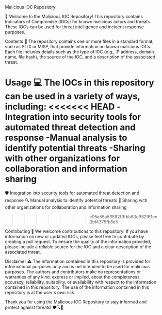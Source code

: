Malicious IOC Repository

👋 Welcome to the Malicious IOC Repository! This repository contains Indicators of Compromise (IOCs) for known malicious actors and threats. These IOCs can be used for threat intelligence and incident response purposes.

Contents
📁 The repository contains one or more files in a standard format, such as STIX or MISP, 
that provide information on known malicious IOCs. 
Each file includes details such as the type of IOC (e.g., IP address, domain name, file hash), 
the source of the IOC, and a description of the associated threat.

Usage
💻 The IOCs in this repository can be used in a variety of ways, including:
<<<<<<< HEAD
-Integration into security tools for automated threat detection and response
-Manual analysis to identify potential threats
-Sharing with other organizations for collaboration and information sharing
=======
🛡️ Integration into security tools for automated threat detection and response
🔍 Manual analysis to identify potential threats
🤝 Sharing with other organizations for collaboration and information sharing
>>>>>>> c95a55a53882f9fbb63c982f61ee3bf4375fb5e5

Contributing
🙌 We welcome contributions to this repository! If you have information on new or updated IOCs, please feel free to contribute by creating a pull request. To ensure the quality of the information provided, please include a reliable source for the IOC and a clear description of the associated threat.

Disclaimer
⚠️ The information contained in this repository is provided for informational purposes only and is not intended to be used for malicious purposes. The authors and contributors make no representations or warranties of any kind, express or implied, about the completeness, accuracy, reliability, suitability, or availability with respect to the information contained in this repository. The use of the information contained in this repository is at the user's own risk.

Thank you for using the Malicious IOC Repository to stay informed and protect against threats! 🛡️🔍🤝
